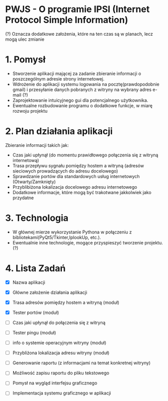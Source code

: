 # PWJS - O programie  IPSI (Internet Protocol Simple Information)
(?) Oznacza dodatkowe założenia, które na ten czas są w planach, lecz mogą ulec zmianie
# 1. Pomysł 
- Stworzenie aplikacji mającej za zadanie zbieranie informacji o poszczególnym adresie strony internetowej.
- Wdrożenie do aplikacji systemu logowania na pocztę(prawdopodobnie gmail) i przesyłanie danych pobranych z witryny na wybrany adres e-mail (?)
- Zaprojektowanie intuicyjnego gui dla potencjalnego użytkownika. 
- Ewentualne rozbudowanie programu o dodatkowe funkcje, w miarę rozwoju projektu 
# 2. Plan działania aplikacji
Zbieranie informacji takich jak:
- Czas jaki upłynął (do momentu prawidłowego połączenia się z witryną internetową)
- Trasa przepływu sygnału pomiędzy hostem a witryną (adresów sieciowych prowadzących do adresu docelowego)
- Sprawdzanie portów dla standardowych usług internetowych (Otwarty/Zamknięty)
- Przyblibiżona lokalizacja docelowego adresu internetowego
- Dodatkowe informacje, które mogą być trakotwane jakkolwiek jako przydatne 
# 3. Technologia 
- W głównej mierze wykorzystanie Pythona w połączeniu z bibliotekami(PyQt5/Tkinter,IplookUp, etc.).
- Ewentualnie inne technologie, mogące przyspieszyć tworzenie projektu. (?)
# 4. Lista Zadań
- [x] Nazwa aplikacji
- [x] Główne założenie działania aplikacji
- [x] Trasa adresów pomiędzy hostem a witryną (moduł)
- [x] Tester portów (moduł)
- [ ] Czas jaki upłynął do połączenia się z witryną
- [ ] Tester pingu (moduł)
- [ ] info o systemie operacyjnym witryny (moduł)
- [ ] Przybliżona lokalizacja adresu witryny (moduł)
- [ ] Generowanie raportu (z informacjami na temat konkretnej witryny)
- [ ] Możliwość zapisu raportu do pliku tekstowego
- [ ] Pomysł na wygląd interfejsu graficznego
- [ ] Implementacja systemu graficznego w aplikacji





